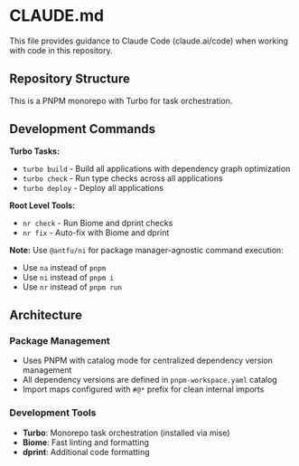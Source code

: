 # CLAUDE.md

This file provides guidance to Claude Code (claude.ai/code) when working with code in this repository.

## Repository Structure

This is a PNPM monorepo with Turbo for task orchestration.

## Development Commands

**Turbo Tasks:**

- `turbo build` - Build all applications with dependency graph optimization
- `turbo check` - Run type checks across all applications
- `turbo deploy` - Deploy all applications

**Root Level Tools:**

- `nr check` - Run Biome and dprint checks
- `nr fix` - Auto-fix with Biome and dprint

**Note:** Use `@antfu/ni` for package manager-agnostic command execution:

- Use `na` instead of `pnpm`
- Use `ni` instead of `pnpm i`
- Use `nr` instead of `pnpm run`

## Architecture

### Package Management

- Uses PNPM with catalog mode for centralized dependency version management
- All dependency versions are defined in `pnpm-workspace.yaml` catalog
- Import maps configured with `#@*` prefix for clean internal imports

### Development Tools

- **Turbo**: Monorepo task orchestration (installed via mise)
- **Biome**: Fast linting and formatting
- **dprint**: Additional code formatting
